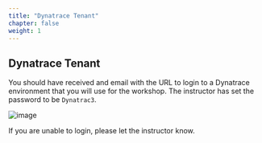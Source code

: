 ```yaml
---
title: "Dynatrace Tenant"
chapter: false
weight: 1
---
```

## Dynatrace Tenant

You should have received and email with the URL to login to a Dynatrace environment that you will use for the workshop.  The instructor has set the password to be `Dynatrac3`. 

![image](/images/aws-lab0-immersion-day_WelcometoDT.png)

If you are unable to login, please let the instructor know.

